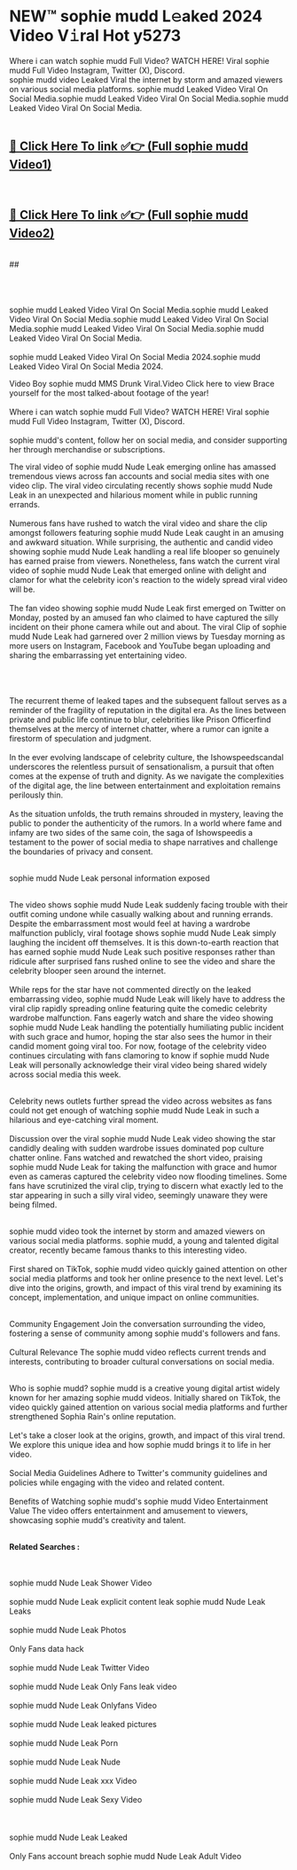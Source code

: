 
# NEW™ sophie mudd L𝚎aked 2024 Video V𝚒ral Hot y5273

Where i can watch sophie mudd Full Video? WATCH HERE! Viral sophie mudd Full Video Instagram, Twitter (X), Discord. <br>
sophie mudd video Leaked Viral the internet by storm and amazed viewers on various social media platforms. sophie mudd Leaked Video Viral On Social Media.sophie mudd Leaked Video Viral On Social Media.sophie mudd Leaked Video Viral On Social Media.<br>
 <br>

##  <a href="https://clipsfans.site?title=sophie_mudd&ref=git">🔴 Click Here To link ✅👉 (Full sophie mudd Video1) </a><br>
  <br>

##  <a href="https://clipsfans.site?title=sophie_mudd&ref=git">🔴 Click Here To link ✅👉 (Full sophie mudd Video2)</a><br>
  <br>
  ##


  <br>

  <br>

<br><br>
sophie mudd Leaked Video Viral On Social Media.sophie mudd Leaked Video Viral On Social Media.sophie mudd Leaked Video Viral On Social Media.sophie mudd Leaked Video Viral On Social Media.sophie mudd Leaked Video Viral On Social Media.
<br><br>
sophie mudd Leaked Video Viral On Social Media 2024.sophie mudd Leaked Video Viral On Social Media 2024.


Video Boy sophie mudd MMS Drunk Viral.Video Click here to view Brace yourself for the most talked-about footage of the year!
<br><br>
Where i can watch sophie mudd Full Video? WATCH HERE! Viral sophie mudd Full Video Instagram, Twitter (X), Discord.
<br><br>
sophie mudd's content, follow her on social media, and consider supporting her through merchandise or subscriptions.


The viral video of sophie mudd Nude Leak emerging online has amassed tremendous views across fan accounts and social media sites with one video clip. The viral video circulating recently shows sophie mudd Nude Leak in an unexpected and hilarious moment while in public running errands.
<br><br>
Numerous fans have rushed to watch the viral video and share the clip amongst followers featuring sophie mudd Nude Leak caught in an amusing and awkward situation. While surprising, the authentic and candid video showing sophie mudd Nude Leak handling a real life blooper so genuinely has earned praise from viewers. Nonetheless, fans watch the current viral video of sophie mudd Nude Leak that emerged online with delight and clamor for what the celebrity icon's reaction to the widely spread viral video will be.
<br><br>
The fan video showing sophie mudd Nude Leak first emerged on Twitter on Monday, posted by an amused fan who claimed to have captured the silly incident on their phone camera while out and about. The viral Clip of sophie mudd Nude Leak had garnered over 2 million views by Tuesday morning as more users on Instagram, Facebook and YouTube began uploading and sharing the embarrassing yet entertaining video.
<br><br>


<br><br>
The recurrent theme of leaked tapes and the subsequent fallout serves as a reminder of the fragility of reputation in the digital era. As the lines between private and public life continue to blur, celebrities like Prison Officerfind themselves at the mercy of internet chatter, where a rumor can ignite a firestorm of speculation and judgment.
<br><br>
In the ever evolving landscape of celebrity culture, the Ishowspeedscandal underscores the relentless pursuit of sensationalism, a pursuit that often comes at the expense of truth and dignity. As we navigate the complexities of the digital age, the line between entertainment and exploitation remains perilously thin.
<br><br>
As the situation unfolds, the truth remains shrouded in mystery, leaving the public to ponder the authenticity of the rumors. In a world where fame and infamy are two sides of the same coin, the saga of Ishowspeedis a testament to the power of social media to shape narratives and challenge the boundaries of privacy and consent.
<br><br>





sophie mudd Nude Leak personal information exposed
<br><br>



The video shows sophie mudd Nude Leak suddenly facing trouble with their outfit coming undone while casually walking about and running errands. Despite the embarrassment most would feel at having a wardrobe malfunction publicly, viral footage shows sophie mudd Nude Leak simply laughing the incident off themselves. It is this down-to-earth reaction that has earned sophie mudd Nude Leak such positive responses rather than ridicule after surprised fans rushed online to see the video and share the celebrity blooper seen around the internet.
<br><br>
While reps for the star have not commented directly on the leaked embarrassing video, sophie mudd Nude Leak will likely have to address the viral clip rapidly spreading online featuring quite the comedic celebrity wardrobe malfunction. Fans eagerly watch and share the video showing sophie mudd Nude Leak handling the potentially humiliating public incident with such grace and humor, hoping the star also sees the humor in their candid moment going viral too. For now, footage of the celebrity video continues circulating with fans clamoring to know if sophie mudd Nude Leak will personally acknowledge their viral video being shared widely across social media this week.
<br><br>

Celebrity news outlets further spread the video across websites as fans could not get enough of watching sophie mudd Nude Leak in such a hilarious and eye-catching viral moment.
<br><br>
Discussion over the viral sophie mudd Nude Leak video showing the star candidly dealing with sudden wardrobe issues dominated pop culture chatter online. Fans watched and rewatched the short video, praising sophie mudd Nude Leak for taking the malfunction with grace and humor even as cameras captured the celebrity video now flooding timelines. Some fans have scrutinized the viral clip, trying to discern what exactly led to the star appearing in such a silly viral video, seemingly unaware they were being filmed.
<br><br>


sophie mudd video took the internet by storm and amazed viewers on various social media platforms. sophie mudd, a young and talented digital creator, recently became famous thanks to this interesting video.
<br><br>
First shared on TikTok, sophie mudd video quickly gained attention on other social media platforms and took her online presence to the next level. Let's dive into the origins, growth, and impact of this viral trend by examining its concept, implementation, and unique impact on online communities.
<br><br>

Community Engagement Join the conversation surrounding the video, fostering a sense of community among sophie mudd's followers and fans.
<br><br>
Cultural Relevance The sophie mudd video reflects current trends and interests, contributing to broader cultural conversations on social media.
<br><br>




Who is sophie mudd? sophie mudd is a creative young digital artist widely known for her amazing sophie mudd videos. Initially shared on TikTok, the video quickly gained attention on various social media platforms and further strengthened Sophia Rain's online reputation.
<br><br>
Let's take a closer look at the origins, growth, and impact of this viral trend. We explore this unique idea and how sophie mudd brings it to life in her video.
<br><br>
Social Media Guidelines Adhere to Twitter's community guidelines and policies while engaging with the video and related content.
<br><br>
Benefits of Watching sophie mudd's sophie mudd Video Entertainment Value The video offers entertainment and amusement to viewers, showcasing sophie mudd's creativity and talent.
<br><br>




<strong>Related Searches :</strong>

<br><br>
sophie mudd Nude Leak Shower Video
<br><br>
sophie mudd Nude Leak explicit content leak
sophie mudd Nude Leak Leaks
<br><br>
sophie mudd Nude Leak Photos
<br><br>
Only Fans data hack
<br><br>
sophie mudd Nude Leak Twitter Video
<br><br>
sophie mudd Nude Leak Only Fans leak video
<br><br>
sophie mudd Nude Leak Onlyfans Video
<br><br>
sophie mudd Nude Leak leaked pictures
<br><br>
sophie mudd Nude Leak Porn
<br><br>
sophie mudd Nude Leak Nude
<br><br>
sophie mudd Nude Leak xxx Video
<br><br>
sophie mudd Nude Leak Sexy Video
<br><br>
<br><br>
sophie mudd Nude Leak Leaked
<br><br>
Only Fans account breach
sophie mudd Nude Leak Adult Video
<br><br>